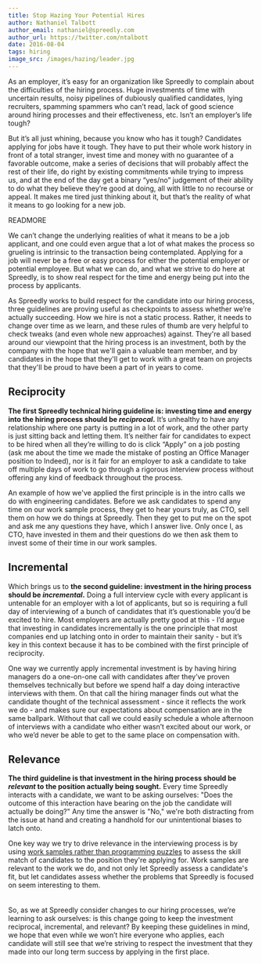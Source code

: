 ```yaml
---
title: Stop Hazing Your Potential Hires
author: Nathaniel Talbott
author_email: nathaniel@spreedly.com
author_url: https://twitter.com/ntalbott
date: 2016-08-04
tags: hiring
image_src: /images/hazing/leader.jpg
---
```


As an employer, it’s easy for an organization like Spreedly to complain about the difficulties of the hiring process. Huge investments of time with uncertain results, noisy pipelines of dubiously qualified candidates, lying recruiters, spamming spammers who can’t read, lack of good science around hiring processes and their effectiveness, etc. Isn’t an employer’s life tough?

But it’s all just whining, because you know who has it tough? Candidates applying for jobs have it tough. They have to put their whole work history in front of a total stranger, invest time and money with no guarantee of a favorable outcome, make a series of decisions that will probably affect the rest of their life, do right by existing commitments while trying to impress us, and at the end of the day get a binary “yes/no” judgement of their ability to do what they believe they’re good at doing, all with little to no recourse or appeal. It makes me tired just thinking about it, but that’s the reality of what it means to go looking for a new job.

READMORE

We can’t change the underlying realities of what it means to be a job applicant, and one could even argue that a lot of what makes the process so grueling is intrinsic to the transaction being contemplated. Applying for a job will never be a free or easy process for either the potential employer or potential employee. But what we can do, and what we strive to do here at Spreedly, is to show real respect for the time and energy being put into the process by applicants.

As Spreedly works to build respect for the candidate into our hiring process, three guidelines are proving useful as checkpoints to assess whether we’re actually succeeding. How we hire is not a static process. Rather, it needs to change over time as we learn, and these rules of thumb are very helpful to check tweaks (and even whole new approaches) against. They're all based around our viewpoint that the hiring process is an investment, both by the company with the hope that we'll gain a valuable team member, and by candidates in the hope that they'll get to work with a great team on projects that they'll be proud to have been a part of in years to come.

## Reciprocity

**The first Spreedly technical hiring guideline is: investing time and energy into the hiring process should be *reciprocal*.** It’s unhealthy to have any relationship where one party is putting in a lot of work, and the other party is just sitting back and letting them. It’s neither fair for candidates to expect to be hired when all they’re willing to do is click “Apply” on a job posting (ask me about the time we made the mistake of posting an Office Manager position to Indeed), nor is it fair for an employer to ask a candidate to take off multiple days of work to go through a rigorous interview process without offering any kind of feedback throughout the process.

An example of how we've applied the first principle is in the intro calls we do with engineering candidates. Before we ask candidates to spend any time on our work sample process, they get to hear yours truly, as CTO, sell them on how we do things at Spreedly. Then they get to put me on the spot and ask me any questions they have, which I answer live. Only once I, as CTO, have invested in them and their questions do we then ask them to invest some of their time in our work samples.

## Incremental

Which brings us to **the second guideline: investment in the hiring process should be *incremental*.** Doing a full interview cycle with every applicant is untenable for an employer with a lot of applicants, but so is requiring a full day of interviewing of a bunch of candidates that it’s questionable you’d be excited to hire. Most employers are actually pretty good at this - I’d argue that investing in candidates incrementally is the one principle that most companies end up latching onto in order to maintain their sanity - but it’s key in this context because it has to be combined with the first principle of reciprocity.

One way we currently apply incremental investment is by having hiring managers do a one-on-one call with candidates after they’ve proven themselves technically but before we spend half a day doing interactive interviews with them. On that call the hiring manager finds out what the candidate thought of the technical assessment - since it reflects the work we do - and makes sure our expectations about compensation are in the same ballpark. Without that call we could easily schedule a whole afternoon of interviews with a candidate who either wasn’t excited about our work, or who we’d never be able to get to the same place on compensation with.

## Relevance

**The third guideline is that investment in the hiring process should be *relevant* to the position actually being sought.** Every time Spreedly interacts with a candidate, we want to be asking ourselves: "Does the outcome of this interaction have bearing on the job the candidate will actually be doing?" Any time the answer is "No," we're both distracting from the issue at hand and creating a handhold for our unintentional biases to latch onto.

One key way we try to drive relevance in the interviewing process is by using [work samples rather than programming puzzles](http://engineering.spreedly.com/blog/programming-puzzles-are-not-the-answer-how-spreedly-does-work-samples.html) to assess the skill match of candidates to the position they're applying for. Work samples are relevant to the work we do, and not only let Spreedly assess a candidate's fit, but let candidates assess whether the problems that Spreedly is focused on seem interesting to them.
<br/>
<br/>
<br/>
So, as we at Spreedly consider changes to our hiring processes, we’re learning to ask ourselves: is this change going to keep the investment reciprocal, incremental, and relevant? By keeping these guidelines in mind, we hope that even while we won’t hire everyone who applies, each candidate will still see that we’re striving to respect the investment that they made into our long term success by applying in the first place.
